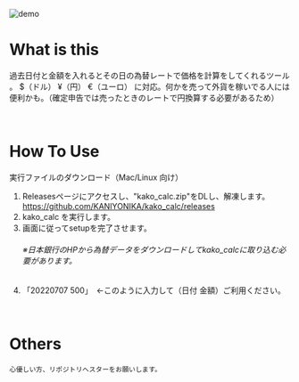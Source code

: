 ![demo](https://i.imgur.com/ZjUuwBx.gif)

# What is this
過去日付と金額を入れるとその日の為替レートで価格を計算をしてくれるツール 。 $（ドル） ¥（円） €（ユーロ） に対応。何かを売って外貨を稼いでる人には便利かも。（確定申告では売ったときのレートで円換算する必要があるため）

<BR>

# How To Use

実行ファイルのダウンロード（Mac/Linux 向け）
1. Releasesページにアクセスし、"kako_calc.zip"をDLし、解凍します。
https://github.com/KANIYONIKA/kako_calc/releases
2. kako_calc を実行します。
3. 画面に従ってsetupを完了させます。  
   ###### ※日本銀行のHPから為替データをダウンロードしてkako_calcに取り込む必要があります。
4. 「20220707 500」　<-このように入力して（日付 金額）ご利用ください。

<BR>

# Others
`心優しい方、リポジトリへスターをお願いします。`
